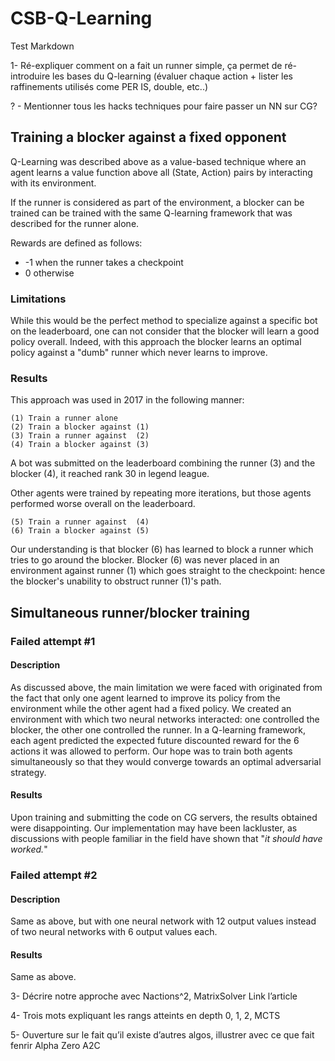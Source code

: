 # CSB-Q-Learning

Test Markdown

1- Ré-expliquer comment on a fait un runner simple, ça permet de ré-introduire les bases du Q-learning (évaluer chaque action + lister les raffinements utilisés come PER IS, double, etc..)

? - Mentionner tous les hacks techniques pour faire passer un NN sur CG?

## Training a blocker against a fixed opponent

Q-Learning was described above as a value-based technique where an agent learns a value function above all (State, Action) pairs by interacting with its environment.

If the runner is considered as part of the environment, a blocker can be trained can be trained with the same Q-learning framework that was described for the runner alone.

Rewards are defined as follows:
 - -1 when the runner takes a checkpoint
 - 0 otherwise

### Limitations
While this would be the perfect method to specialize against a specific bot on the leaderboard, one can not consider that the blocker will learn a good policy overall.
Indeed, with this approach the blocker learns an optimal policy against a "dumb" runner which never learns to improve.

### Results
This approach was used in 2017 in the following manner:

    (1) Train a runner alone
    (2) Train a blocker against (1)
    (3) Train a runner against  (2)
    (4) Train a blocker against (3)

A bot was submitted on the leaderboard combining the runner (3) and the blocker (4), it reached rank 30 in legend league.

Other agents were trained by repeating more iterations, but those agents performed worse overall on the leaderboard.

    (5) Train a runner against  (4)
    (6) Train a blocker against (5)
Our understanding is that blocker (6) has learned to block a runner which tries to go around the blocker. Blocker (6) was never placed in an environment against runner (1) which goes straight to the checkpoint: hence the blocker's unability to obstruct runner (1)'s path.


## Simultaneous runner/blocker training
### Failed attempt #1
#### Description
As discussed above, the main limitation we were faced with originated from the fact that only one agent learned to improve its policy from the environment while the other agent had a fixed policy.
We created an environment with which two neural networks interacted: one controlled the blocker, the other one controlled the runner.
In a Q-learning framework, each agent predicted the expected future discounted reward for the 6 actions it was allowed to perform.
Our hope was to train both agents simultaneously so that they would converge towards an optimal adversarial strategy.
#### Results
Upon training and submitting the code on CG servers, the results obtained were disappointing.
Our implementation may have been lackluster, as discussions with people familiar in the field have shown that "*it should have worked.*"

### Failed attempt #2
#### Description
Same as above, but with one neural network with 12 output values instead of two neural networks with 6 output values each.
#### Results
Same as above.




3- Décrire notre approche avec Nactions^2, MatrixSolver
Link l’article

4- Trois mots expliquant les rangs atteints en depth 0, 1, 2, MCTS



5- Ouverture sur le fait qu’il existe d’autres algos, illustrer avec ce que fait fenrir
Alpha Zero A2C
